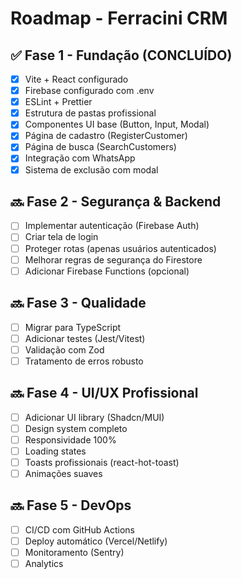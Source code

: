 # Roadmap - Ferracini CRM

## ✅ Fase 1 - Fundação (CONCLUÍDO)

- [x] Vite + React configurado
- [x] Firebase configurado com .env
- [x] ESLint + Prettier
- [x] Estrutura de pastas profissional
- [x] Componentes UI base (Button, Input, Modal)
- [x] Página de cadastro (RegisterCustomer)
- [x] Página de busca (SearchCustomers)
- [x] Integração com WhatsApp
- [x] Sistema de exclusão com modal

## 🔜 Fase 2 - Segurança & Backend

- [ ] Implementar autenticação (Firebase Auth)
- [ ] Criar tela de login
- [ ] Proteger rotas (apenas usuários autenticados)
- [ ] Melhorar regras de segurança do Firestore
- [ ] Adicionar Firebase Functions (opcional)

## 🔜 Fase 3 - Qualidade

- [ ] Migrar para TypeScript
- [ ] Adicionar testes (Jest/Vitest)
- [ ] Validação com Zod
- [ ] Tratamento de erros robusto

## 🔜 Fase 4 - UI/UX Profissional

- [ ] Adicionar UI library (Shadcn/MUI)
- [ ] Design system completo
- [ ] Responsividade 100%
- [ ] Loading states
- [ ] Toasts profissionais (react-hot-toast)
- [ ] Animações suaves

## 🔜 Fase 5 - DevOps

- [ ] CI/CD com GitHub Actions
- [ ] Deploy automático (Vercel/Netlify)
- [ ] Monitoramento (Sentry)
- [ ] Analytics
